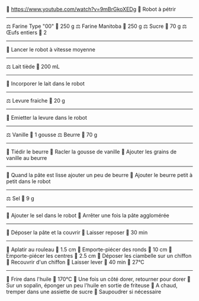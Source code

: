 🔗 https://www.youtube.com/watch?v=9mBrGkoXEDg
🔪 Robot à pétrir
***
⚖ Farine Type "00" 📏 250 g
⚖ Farine Manitoba 📏 250 g
⚖ Sucre 📏 70 g
⚖ Œufs entiers 📏 2
***
🔧 Lancer le robot à vitesse moyenne
***
⚖ Lait tiède 📏 200 mL
***
🔧 Incorporer le lait dans le robot
***
⚖ Levure fraiche 📏 20 g
***
🔧 Emietter la levure dans le robot
***
⚖ Vanille 📏 1 gousse
⚖ Beurre 📏 70 g
***
🔧 Tiédir le beurre
🔧 Racler la gousse de vanille
🔧 Ajouter les grains de vanille au beurre
***
🔧 Quand la pâte est lisse ajouter un peu de beurre
🔧 Ajouter le beurre petit à petit dans le robot
***
⚖ Sel 📏 9 g
***
🔧 Ajouter le sel dans le robot
🔧 Arrêter une fois la pâte agglomérée
***
🔧 Déposer la pâte et la couvrir
🔧 Laisser reposer 📏 30 min
***
🔧 Aplatir au rouleau 📏 1.5 cm
🔧 Emporte-piécer des ronds 📏 10 cm
🔧 Emporte-piécer les centres 📏 2.5 cm
🔧 Déposer les ciambelle sur un chiffon
🔧 Recouvrir d'un chiffon
🔧 Laisser lever 📏 40 min 📏 27°C
***
🔧 Frire dans l'huile 📏 170°C
🔧 Une fois un côté dorer, retourner pour dorer
🔧 Sur un sopalin, éponger un peu l'huile en sortie de friteuse
🔧 A chaud, tremper dans une assiette de sucre
🔧 Saupoudrer si nécessaire







